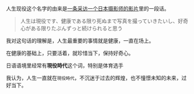 

人生现役这个名字的由来是[一条采访一个日本摄影师的影片](https://www.youtube.com/watch?v=oVgtOKzQUk8)里的一段话。

> 人生は現役です、健康である限り死ぬまで写真を撮っていきたいし、好奇心がある限りたぶんずっと続けられると思う


我对这句话的理解是，人生最重要的事情就是健康，一直在场上。

在健康的基础上，只要活着，就珍惜当下，保持好奇心。

日语语境里经常有**現役時代**这个词，特别是体育选手

我认为，人生一直就在`現役時代`，不沉迷于过去的辉煌，也不憧憬未知的未来，过好当下。
